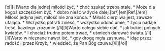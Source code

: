[ol][li]Warto dla jednej miłości żyć, * choć szukać trzeba stale. * Może dla kogoś szczęściem być, * dobro nieść w życie dalej.[br/][em]Ref.[/em] Miłość jedyna jest, miłość nie zna końca. * Miłość cierpliwa jest, zawsze ufająca. * Wszystko potrafi znieść, * wszystko oddać umie, * życiu nadaje treść, każdego zrozumie.[/li][li]Warto całego siebie dać, * jak bukiet polnych kwiatów. * I chociaż trudno potem trwać, * uśmiech darować światu.[/li][li]Warto w nieznane nawet iść, * gdy drogę mgła zasnuwa, * idąc przez radość i przez Krzyż, * wiedzieć, że Pan Bóg czuwa.[/li][/ol]